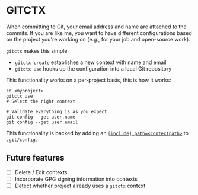 # GITCTX

When committing to Git, your email address and name are attached to the commits. If you are like me, you want to have different configurations based on the project you're working on (e.g., for your job and open-source work).

`gitctx` makes this simple.

- `gitctx create` establishes a new context with name and email
- `gitctx use` hooks up the configuration into a local Git repository

This functionality works on a per-project basis, this is how it works:
```shell
cd <myproject>
gitctx use
# Select the right context

# Validate everything is as you expect
git config --get user.name
git config --get user.email
```

This functionality is backed by adding an [`[include] path=<contextpath>`](https://git-scm.com/docs/git-config#_includes) to `.git/config`.

## Future features

- [ ] Delete / Edit contexts
- [ ] Incorporate GPG signing information into contexts
- [ ] Detect whether project already uses a `gitctx` context
